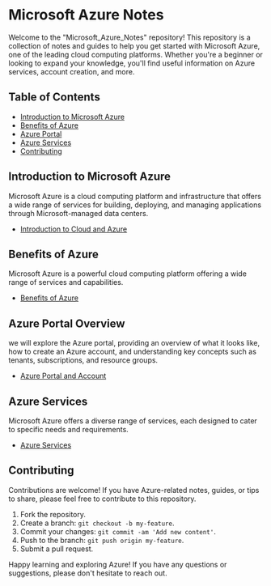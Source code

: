 # Microsoft Azure Notes

Welcome to the "Microsoft_Azure_Notes" repository! This repository is a collection of notes and guides to help you get started with Microsoft Azure, one of the leading cloud computing platforms. Whether you're a beginner or looking to expand your knowledge, you'll find useful information on Azure services, account creation, and more.

## Table of Contents

- [Introduction to Microsoft Azure](#introduction-to-microsoft-azure)
- [Benefits of Azure](#benefits-of-azure)
- [Azure Portal](#azure-portal-overview)
- [Azure Services](#azure-services)
- [Contributing](#contributing)

## Introduction to Microsoft Azure

Microsoft Azure is a cloud computing platform and infrastructure that offers a wide range of services for building, deploying, and managing applications through Microsoft-managed data centers.
- [Introduction to Cloud and Azure](azure-and-cloud-introduction.md)

## Benefits of Azure

Microsoft Azure is a powerful cloud computing platform offering a wide range of services and capabilities.
- [Benefits of Azure](azure-benefits.md)

## Azure Portal Overview

we will explore the Azure portal, providing an overview of what it looks like, how to create an Azure account, and understanding key concepts such as tenants, subscriptions, and resource groups.
- [Azure Portal and Account](azure-portal-and-account-creation.md)

## Azure Services

Microsoft Azure offers a diverse range of services, each designed to cater to specific needs and requirements.
- [Azure Services](azure-services.md)
  
## Contributing

Contributions are welcome! If you have Azure-related notes, guides, or tips to share, please feel free to contribute to this repository.

1. Fork the repository.
2. Create a branch: `git checkout -b my-feature`.
3. Commit your changes: `git commit -am 'Add new content'`.
4. Push to the branch: `git push origin my-feature`.
5. Submit a pull request.

Happy learning and exploring Azure! If you have any questions or suggestions, please don't hesitate to reach out.
